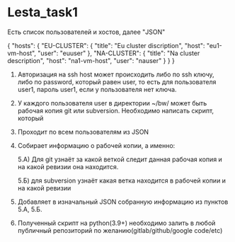 # Lesta_task1
Есть список пользователей и хостов, далее "JSON"



{
  "hosts": {
    "EU-CLUSTER": {
      "title": "Eu cluster discription",
      "host": "eu1-vm-host",
      "user": "euuser"
    },
    "NA-CLUSTER": {
      "title": "Na cluster description",
      "host": "na1-vm-host",
      "user": "nauser"
    }
  }
}



1) Авторизация на ssh host может происходить либо по ssh ключу, либо по password, который равен user,
то есть для пользователя user1, пароль user1, если у пользователя нет ключа.
2) У каждого пользователя user в директории ~/bw/ может быть рабочая копия git или subversion.
Необходимо написать скрипт, который
3) Проходит по всем пользователям из JSON
4) Собирает информацию о рабочей копии, а именно:
   
    5.А) Для git узнаёт за какой веткой следит данная рабочая копия и на какой ревизии она находится.
   
    5.Б) для subversion узнаёт какая ветка находится в рабочей копии и на какой ревизии

6) Добавляет в изначальный JSON собранную информацию из пунктов 5.А, 5.Б.
8) Полученный скрипт на python(3.9+) необходимо залить в любой публичный репозиторий по
желанию(gitlab/github/google code/etc)
